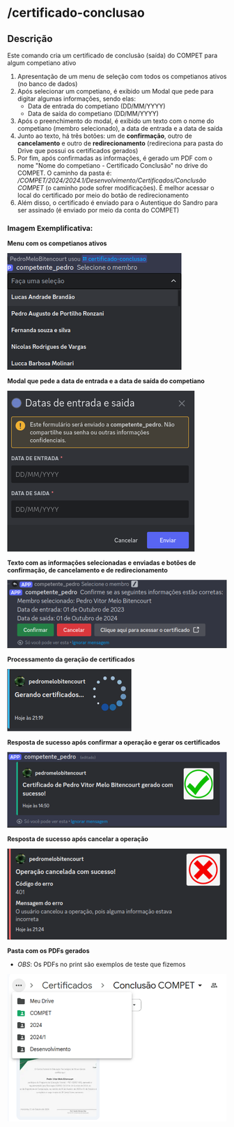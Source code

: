# /certificado-conclusao

## Descrição

Este comando cria um certificado de conclusão (saída) do COMPET para algum competiano ativo

1. Apresentação de um menu de seleção com todos os competianos ativos (no banco de dados)
2. Após selecionar um competiano, é exibido um Modal que pede para digitar algumas informações, sendo elas:
    - Data de entrada do competiano (DD/MM/YYYY)
    - Data de saída do competiano (DD/MM/YYYY)
3. Após o preenchimento do modal, é exibido um texto com o nome do competiano (membro selecionado), a data de entrada e a data de saída
4. Junto ao texto, há três botões: um de **confirmação**, outro de **cancelamento** e outro de **redirecionamento** (redireciona para pasta do Drive que possui os certificados gerados)
5. Por fim, após confirmadas as informações, é gerado um PDF com o nome "Nome do competiano - Certificado Conclusão" no drive do COMPET. O caminho da pasta é: */COMPET/2024/2024.1/Desenvolvimento/Certificados/Conclusão COMPET*  (o caminho pode sofrer modificações). É melhor acessar o local do certificado por meio do botão de redirecionamento
6. Além disso, o certificado é enviado para o Autentique do Sandro para ser assinado (é enviado por meio da conta do COMPET)

### Imagem Exemplificativa:
**Menu com os competianos ativos**

![Menu com os competianos ativos](./assets/certificado-conclusao-1.png)

**Modal que pede a data de entrada e a data de saída do competiano**

![Modal que pede a data de entrada e a data de saída](./assets/certificado-conclusao-2.png)

**Texto com as informações selecionadas e enviadas e botões de confirmação, de cancelamento e de redirecionamento**

![Texto reconfirmando informacoes e butoes](./assets/certificado-conclusao-3.png)

**Processamento da geração de certificados**

![Processamento da geracao de certificados](./assets/talks-certificate-5.png)

**Resposta de sucesso após confirmar a operação e gerar os certificados**

![Resposta de sucesso apos geracao dos certificados](./assets/certificado-conclusao-5.png)

**Resposta de sucesso após cancelar a operação**

![Resposta de sucesso apos cancelamento da operacao](./assets/talks-certificate-6.png)

**Pasta com os PDFs gerados**

* *OBS*: Os PDFs no print são exemplos de teste que fizemos

![Pasta com os pdfs gerados pelo comando](./assets/certificado-conclusao-7.png)